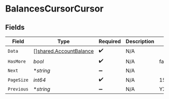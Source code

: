# BalancesCursorCursor


## Fields

| Field                                                                   | Type                                                                    | Required                                                                | Description                                                             | Example                                                                 |
| ----------------------------------------------------------------------- | ----------------------------------------------------------------------- | ----------------------------------------------------------------------- | ----------------------------------------------------------------------- | ----------------------------------------------------------------------- |
| `Data`                                                                  | [][shared.AccountBalance](../../../pkg/models/shared/accountbalance.md) | :heavy_check_mark:                                                      | N/A                                                                     |                                                                         |
| `HasMore`                                                               | *bool*                                                                  | :heavy_check_mark:                                                      | N/A                                                                     | false                                                                   |
| `Next`                                                                  | **string*                                                               | :heavy_minus_sign:                                                      | N/A                                                                     |                                                                         |
| `PageSize`                                                              | *int64*                                                                 | :heavy_check_mark:                                                      | N/A                                                                     | 15                                                                      |
| `Previous`                                                              | **string*                                                               | :heavy_minus_sign:                                                      | N/A                                                                     | YXVsdCBhbmQgYSBtYXhpbXVtIG1heF9yZXN1bHRzLol=                            |